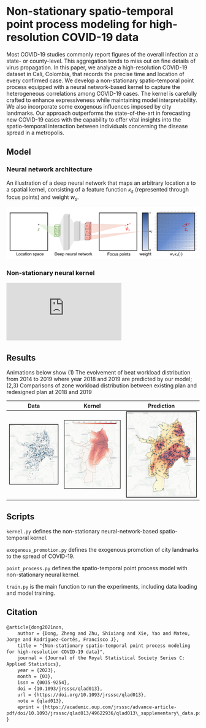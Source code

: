 # Non-stationary spatio-temporal point process modeling for high-resolution COVID-19 data

Most COVID-19 studies commonly report figures of the overall infection at a state- or county-level. This aggregation tends to miss out on fine details of virus propagation. In this paper, we analyze a high-resolution COVID-19 dataset in Cali, Colombia, that records the precise time and location of every confirmed case. We develop a non-stationary spatio-temporal point process equipped with a neural network-based kernel to capture the heterogeneous correlations among COVID-19 cases. The kernel is carefully crafted to enhance expressiveness while maintaining model interpretability. We also incorporate some exogenous influences imposed by city landmarks. Our approach outperforms the state-of-the-art in forecasting new COVID-19 cases with the capability to offer vital insights into the spatio-temporal interaction between individuals concerning the disease spread in a metropolis.


## Model

### Neural network architecture

An illustration of a deep neural network that maps an arbitrary location $s$ to a spatial kernel, consisting of a feature function $\kappa_s$ (represented through focus points) and weight $w_s$.

![aaa](https://github.com/McDaniel7/COVID-Cali-Colombia/blob/main/Results/NN_Illustration.png)

### Non-stationary neural kernel

![aaa](https://github.com/McDaniel7/COVID-Cali-Colombia/blob/main/Results/Spatial_Kernel_Illustration.pdf)


## Results

Animations below show (1) The evolvement of beat workload distribution from 2014 to 2019 where year 2018 and 2019 are predicted by our model; (2,3) Comparisons of zone workload distribution between existing plan and redesigned plan at 2018 and 2019

Data     | Kernel    | Prediction
:---------------------------:|:---------------------------:|:----------------------------:
![](https://github.com/McDaniel7/COVID-Cali-Colombia/blob/main/Results/DP_18.png)  |  ![](https://github.com/McDaniel7/COVID-Cali-Colombia/blob/main/Results/Spatial_correlation_exo_1.png) | ![](https://github.com/McDaniel7/COVID-Cali-Colombia/blob/main/Results/Intensity_16.png)



## Scripts

`kernel.py` defines the non-stationary neural-network-based spatio-temporal kernel.

`exogenous_promotion.py` defines the exogenous promotion of city landmarks to the spread of COVID-19.

`point_process.py` defines the spatio-temporal point process model with non-stationary neural kernel.

`train.py` is the main function to run the experiments, including data loading and model training.


## Citation
```
@article{dong2021non,
    author = {Dong, Zheng and Zhu, Shixiang and Xie, Yao and Mateu, Jorge and Rodríguez-Cortés, Francisco J},
    title = "{Non-stationary spatio-temporal point process modeling for high-resolution COVID-19 data}",
    journal = {Journal of the Royal Statistical Society Series C: Applied Statistics},
    year = {2023},
    month = {03},
    issn = {0035-9254},
    doi = {10.1093/jrsssc/qlad013},
    url = {https://doi.org/10.1093/jrsssc/qlad013},
    note = {qlad013},
    eprint = {https://academic.oup.com/jrsssc/advance-article-pdf/doi/10.1093/jrsssc/qlad013/49622936/qlad013\_supplementary\_data.pdf},
}
```
